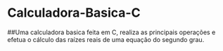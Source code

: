 # Calculadora-Basica-C
##Uma calculadora basica feita em C, realiza as principais operações e efetua o cálculo das raízes reais de uma equação do segundo grau.
